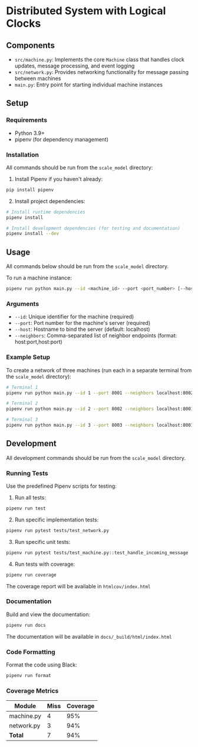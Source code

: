 # Distributed System with Logical Clocks

## Components

- `src/machine.py`: Implements the core `Machine` class that handles clock updates, message processing, and event logging
- `src/network.py`: Provides networking functionality for message passing between machines
- `main.py`: Entry point for starting individual machine instances

## Setup

### Requirements

- Python 3.9+
- pipenv (for dependency management)

### Installation

All commands should be run from the `scale_model` directory:

1. Install Pipenv if you haven't already:
```bash
pip install pipenv
```

2. Install project dependencies:
```bash
# Install runtime dependencies
pipenv install

# Install development dependencies (for testing and documentation)
pipenv install --dev
```

## Usage

All commands below should be run from the `scale_model` directory.

To run a machine instance:

```bash
pipenv run python main.py --id <machine_id> --port <port_number> [--host <hostname>] [--neighbors <neighbor_list>]
```

### Arguments

- `--id`: Unique identifier for the machine (required)
- `--port`: Port number for the machine's server (required)
- `--host`: Hostname to bind the server (default: localhost)
- `--neighbors`: Comma-separated list of neighbor endpoints (format: host:port,host:port)

### Example Setup

To create a network of three machines (run each in a separate terminal from the `scale_model` directory):

```bash
# Terminal 1
pipenv run python main.py --id 1 --port 8001 --neighbors localhost:8002,localhost:8003

# Terminal 2
pipenv run python main.py --id 2 --port 8002 --neighbors localhost:8001,localhost:8003

# Terminal 3
pipenv run python main.py --id 3 --port 8003 --neighbors localhost:8001,localhost:8002
```

## Development

All development commands should be run from the `scale_model` directory.

### Running Tests

Use the predefined Pipenv scripts for testing:

1. Run all tests:
```bash
pipenv run test
```

2. Run specific implementation tests:
```bash
pipenv run pytest tests/test_network.py
```

3. Run specific unit tests:
```bash
pipenv run pytest tests/test_machine.py::test_handle_incoming_message
```

4. Run tests with coverage:
```bash
pipenv run coverage
```

The coverage report will be available in `htmlcov/index.html`

### Documentation

Build and view the documentation:

```bash
pipenv run docs
```

The documentation will be available in `docs/_build/html/index.html`

### Code Formatting

Format the code using Black:

```bash
pipenv run format
```

### Coverage Metrics

| Module | Miss | Coverage |
|--------|-----------|----------|
| machine.py | 4 | 95% |
| network.py | 3 | 94% |
| **Total** | 7 | 94% |
